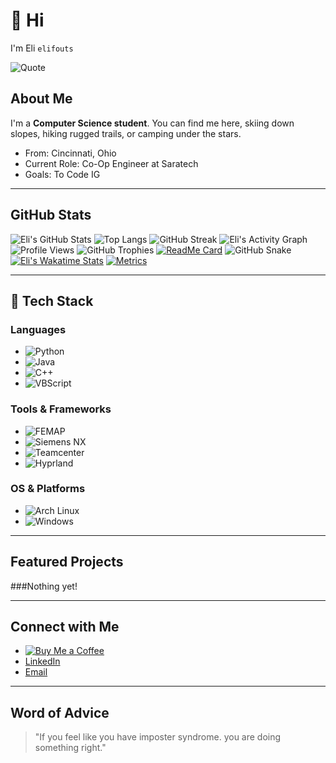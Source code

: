 # 👋 Hi 
I'm Eli `elifouts`

![Quote](https://quotes-github-readme.vercel.app/api?type=horizontal&theme=radical)

## About Me
I'm a **Computer Science student**. You can find me here, skiing down slopes, hiking rugged trails, or camping under the stars.

- From: Cincinnati, Ohio
- Current Role: Co-Op Engineer at Saratech
- Goals: To Code IG
---
## GitHub Stats

![Eli's GitHub Stats](https://github-readme-stats.vercel.app/api?username=elifouts&show_icons=true&theme=radical)
![Top Langs](https://github-readme-stats.vercel.app/api/top-langs/?username=elifouts&layout=compact&theme=radical)
![GitHub Streak](https://streak-stats.demolab.com?user=elifouts&theme=radical)
![Eli's Activity Graph](https://github-readme-activity-graph.vercel.app/graph?username=elifouts&theme=radical)
![Profile Views](https://komarev.com/ghpvc/?username=elifouts&color=blueviolet)
![GitHub Trophies](https://github-profile-trophy.vercel.app/?username=elifouts&theme=radical)
[![ReadMe Card](https://github-readme-stats.vercel.app/api/pin/?username=elifouts&repo=repo-name&theme=radical)](https://github.com/elifouts/repo-name)
![GitHub Snake](https://github.com/elifouts/elifouts/blob/output/github-contribution-grid-snake.svg)
[![Eli's Wakatime Stats](https://github-readme-stats.vercel.app/api/wakatime?username=elifouts&theme=radical)](https://wakatime.com/@elifouts)
[![Metrics](https://metrics.lecoq.io/elifouts?template=classic&base.header=0&base.activity=0&base.repositories=0&base.metadata=0)](https://github.com/elifouts)

---
## 🔧 Tech Stack

### **Languages**
- ![Python](https://img.shields.io/badge/-Python-3776AB?logo=python&logoColor=white)
- ![Java](https://img.shields.io/badge/-Java-007396?logo=java&logoColor=white)
- ![C++](https://img.shields.io/badge/-C++-00599C?logo=c%2B%2B&logoColor=white)
- ![VBScript](https://img.shields.io/badge/-VBScript-00BCD4?logo=visualstudio&logoColor=white)


### **Tools & Frameworks**
- ![FEMAP](https://img.shields.io/badge/-FEMAP-004B8D?logo=siemens&logoColor=white)
- ![Siemens NX](https://img.shields.io/badge/-NX-007DB8?logo=siemens&logoColor=white)
- ![Teamcenter](https://img.shields.io/badge/-Teamcenter-005073?logo=siemens&logoColor=white)
- ![Hyprland](https://img.shields.io/badge/-Hyprland-009688?logo=wayland&logoColor=white)

### **OS & Platforms**
- ![Arch Linux](https://img.shields.io/badge/-Arch_Linux-1793D1?logo=archlinux&logoColor=white)
- ![Windows](https://img.shields.io/badge/-Windows-0078D6?logo=windows&logoColor=white)

---

## Featured Projects

###Nothing yet!



---

## Connect with Me
- [![Buy Me a Coffee](https://img.shields.io/badge/-Buy%20Me%20a%20Coffee-orange?logo=buymeacoffee&style=flat)](https://www.buymeacoffee.com/elifouts)
- [LinkedIn](https://www.linkedin.com/in/elifouts/)
- [Email](mailto:eligfouts@gmail.com)

---

## Word of Advice
> "If you feel like you have imposter syndrome. you are doing something right."

